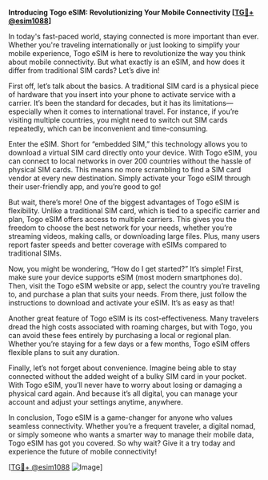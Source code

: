 **Introducing Togo eSIM: Revolutionizing Your Mobile Connectivity [[TG💪+ @esim1088](https://t.me/s/esim1088)]**

In today's fast-paced world, staying connected is more important than ever. Whether you're traveling internationally or just looking to simplify your mobile experience, Togo eSIM is here to revolutionize the way you think about mobile connectivity. But what exactly is an eSIM, and how does it differ from traditional SIM cards? Let’s dive in!

First off, let’s talk about the basics. A traditional SIM card is a physical piece of hardware that you insert into your phone to activate service with a carrier. It’s been the standard for decades, but it has its limitations—especially when it comes to international travel. For instance, if you’re visiting multiple countries, you might need to switch out SIM cards repeatedly, which can be inconvenient and time-consuming.

Enter the eSIM. Short for “embedded SIM,” this technology allows you to download a virtual SIM card directly onto your device. With Togo eSIM, you can connect to local networks in over 200 countries without the hassle of physical SIM cards. This means no more scrambling to find a SIM card vendor at every new destination. Simply activate your Togo eSIM through their user-friendly app, and you’re good to go!

But wait, there’s more! One of the biggest advantages of Togo eSIM is flexibility. Unlike a traditional SIM card, which is tied to a specific carrier and plan, Togo eSIM offers access to multiple carriers. This gives you the freedom to choose the best network for your needs, whether you’re streaming videos, making calls, or downloading large files. Plus, many users report faster speeds and better coverage with eSIMs compared to traditional SIMs.

Now, you might be wondering, “How do I get started?” It’s simple! First, make sure your device supports eSIM (most modern smartphones do). Then, visit the Togo eSIM website or app, select the country you’re traveling to, and purchase a plan that suits your needs. From there, just follow the instructions to download and activate your eSIM. It’s as easy as that!

Another great feature of Togo eSIM is its cost-effectiveness. Many travelers dread the high costs associated with roaming charges, but with Togo, you can avoid these fees entirely by purchasing a local or regional plan. Whether you’re staying for a few days or a few months, Togo eSIM offers flexible plans to suit any duration.

Finally, let’s not forget about convenience. Imagine being able to stay connected without the added weight of a bulky SIM card in your pocket. With Togo eSIM, you’ll never have to worry about losing or damaging a physical card again. And because it’s all digital, you can manage your account and adjust your settings anytime, anywhere.

In conclusion, Togo eSIM is a game-changer for anyone who values seamless connectivity. Whether you’re a frequent traveler, a digital nomad, or simply someone who wants a smarter way to manage their mobile data, Togo eSIM has got you covered. So why wait? Give it a try today and experience the future of mobile connectivity!

[[TG💪+ @esim1088](https://t.me/s/esim1088) ![Image](https://i.postimg.cc/Y0z9fWf4/image.png)]